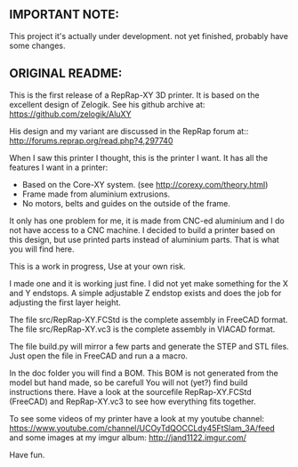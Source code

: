 IMPORTANT NOTE: 
---------------
This project it's actually under development. not yet finished, probably have some changes.


ORIGINAL README:
----------------

This is the first release of a RepRap-XY 3D printer. It is based on the excellent design of Zelogik. See his github archive at:  https://github.com/zelogik/AluXY

His design and my variant are discussed in the RepRap forum at:: http://forums.reprap.org/read.php?4,297740

When I saw this printer I thought, this is the printer I want. It has all the features I want in a printer:

- Based on the Core-XY system. (see http://corexy.com/theory.html)
- Frame made from aluminium extrusions.
- No motors, belts and guides on the outside of the frame.

It only has one problem for me, it is made from CNC-ed aluminium and I do not have access to a CNC machine.
I decided to build a printer based on this design, but use printed parts instead of aluminium parts. That is what you will find here.

This is a work in progress, Use at your own risk.

I made one and it is working just fine.
I did not yet make something for the X and Y endstops.
A simple adjustable Z endstop exists and does the job for adjusting the first layer height.

The file src/RepRap-XY.FCStd is the complete assembly in FreeCAD format.
The file src/RepRap-XY.vc3 is the complete assembly in VIACAD format.

The file build.py will mirror a few parts and generate the STEP and STL files.
Just open the file in FreeCAD and run a a macro.

In the doc folder you will find a BOM. This BOM is not generated from the model but hand made, so be carefull
You will not (yet?) find build instructions there.  Have a look at the sourcefile RepRap-XY.FCStd (FreeCAD) and RepRap-XY.vc3 to see how everything fits together.

To see some videos of my printer have a look at my youtube channel: https://www.youtube.com/channel/UCOyTdQOCCLdy45FtSlam_3A/feed
and some images at my imgur album: http://jand1122.imgur.com/


Have fun. 
